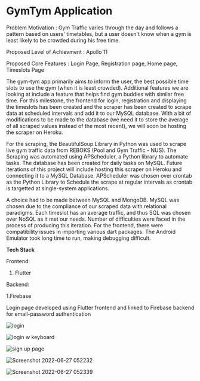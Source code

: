 # GymTym Application

Problem Motivation : Gym Traffic varies through the day and follows a pattern based on users' timetables, but a user doesn't know when a gym is least likely to be crowded during his free time. 

Proposed Level of Achievment : Apollo 11

Proposed Core Features : Login Page, Registration page, Home page, Timeslots Page 

The gym-tym app primarily aims to inform the user, the best possible time slots to use the gym (when it is least crowded). Additional features we are looking at include a feature that helps find gym buddies with similar free time. For this milestone, the frontend for login, registration and displaying the timeslots has been created and the scraper has been created to scrape data at scheduled intervals and add it to our MySQL database. With a bit of modifications to be made to the database (we need it to store the average of all scraped values instead of the most recent), we will soon be hosting the scraper on Heroku.

For the scraping, the BeautifulSoup Library in Python was used to scrape live gym traffic data from REBOKS (Pool and Gym Traffic - NUS). The Scraping was automated using APScheduler, a Python library to automate tasks. The database has been created for daily tasks on MySQL. Future iterations of this project will include hosting this scraper on Heroku and connecting it to a MySQL Database. APScheduler was chosen over crontab as the Python Library to Schedule the scrape at regular intervals as crontab is targetted at single-system applications.

A choice had to be made between MySQL and MongoDB. MySQL was chosen due to the compliance of our scraped data with relational paradigms. Each timeslot has an average traffic, and thus SQL was chosen over NoSQL as it met our needs. Number of difficulties were faced in the process of producing this iteration. For the frontend, there were compatibility issues in importing various dart packages. The Android Emulator took long time to run, making debugging difficult.

**Tech Stack**
  
  Frontend:
  
  1. Flutter
    
    
  Backend:
  
  1.Firebase
    
    

Login page developed using Flutter frontend and linked to Firebase backend for email-password authentication

![login](https://user-images.githubusercontent.com/88987178/175844778-c3fb917c-9900-4fc0-9710-3f3cd53e6634.jpg)

![login w keyboard](https://user-images.githubusercontent.com/88987178/175844799-13d3a96c-d88e-4c60-81a2-779c6c698f51.jpg)

![sign up page](https://user-images.githubusercontent.com/88987178/175844821-e3017b53-cc91-4e39-8b72-a1eed890ecdb.jpg)

![Screenshot 2022-06-27 052232](https://user-images.githubusercontent.com/88987178/175844859-e731cdc8-e60c-4406-9330-57f1c2fd3108.jpg)

![Screenshot 2022-06-27 052339](https://user-images.githubusercontent.com/88987178/175844865-c95d5025-7dd8-4ef2-bc28-f9a92fdb7c18.jpg)











